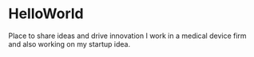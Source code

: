 # HelloWorld
Place to share ideas and drive innovation
I work in a medical device firm and also working on my startup idea.

